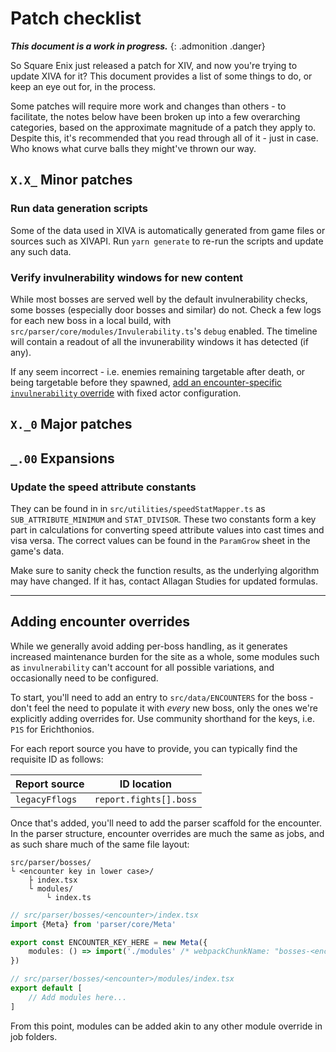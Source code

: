 # Patch checklist

***This document is a work in progress.***
{: .admonition .danger}

So Square Enix just released a patch for XIV, and now you're trying to update XIVA for it? This document provides a list of some things to do, or keep an eye out for, in the process.

Some patches will require more work and changes than others - to facilitate, the notes below have been broken up into a few overarching categories, based on the approximate magnitude of a patch they apply to. Despite this, it's recommended that you read through all of it - just in case. Who knows what curve balls they might've thrown our way.

## `X.X_` Minor patches

### Run data generation scripts

Some of the data used in XIVA is automatically generated from game files or sources such as XIVAPI. Run `yarn generate` to re-run the scripts and update any such data.

### Verify invulnerability windows for new content

While most bosses are served well by the default invulnerability checks, some bosses (especially door bosses and similar) do not. Check a few logs for each new boss in a local build, with `src/parser/core/modules/Invulerability.ts`'s `debug` enabled. The timeline will contain a readout of all the invunerability windows it has detected (if any).

If any seem incorrect - i.e. enemies remaining targetable after death, or being targetable before they spawned, [add an encounter-specific `invulnerability` override](#adding-encounter-overrides) with fixed actor configuration.

## `X._0` Major patches

## `_.00` Expansions

### Update the speed attribute constants

They can be found in in `src/utilities/speedStatMapper.ts` as `SUB_ATTRIBUTE_MINIMUM` and `STAT_DIVISOR`. These two constants form a key part in calculations for converting speed attribute values into cast times and visa versa. The correct values can be found in the `ParamGrow` sheet in the game's data.

Make sure to sanity check the function results, as the underlying algorithm may have changed. If it has, contact Allagan Studies for updated formulas.

---

## Adding encounter overrides

While we generally avoid adding per-boss handling, as it generates increased maintenance burden for the site as a whole, some modules such as `invulnerability` can't account for all possible variations, and occasionally need to be configured.

To start, you'll need to add an entry to `src/data/ENCOUNTERS` for the boss - don't feel the need to populate it with _every_ new boss, only the ones we're explicitly adding overrides for. Use community shorthand for the keys, i.e. `P1S` for Erichthonios.

For each report source you have to provide, you can typically find the requisite ID as follows:

|Report source|ID location|
|--|--|
|`legacyFflogs`|`report.fights[].boss`|

Once that's added, you'll need to add the parser scaffold for the encounter. In the parser structure, encounter overrides are much the same as jobs, and as such share much of the same file layout:

```
src/parser/bosses/
└ <encounter key in lower case>/
	├ index.tsx
	└ modules/
		└ index.ts
```

```ts
// src/parser/bosses/<encounter>/index.tsx
import {Meta} from 'parser/core/Meta'

export const ENCOUNTER_KEY_HERE = new Meta({
	modules: () => import('./modules' /* webpackChunkName: "bosses-<encounter>" */),
})
```

```ts
// src/parser/bosses/<encounter>/modules/index.tsx
export default [
	// Add modules here...
]
```

From this point, modules can be added akin to any other module override in job folders.
